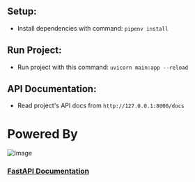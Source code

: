 ## Setup:
- Install dependencies with command: `pipenv install`

## Run Project:
- Run project with this command: `uvicorn main:app --reload`

## API Documentation:
- Read project's API docs from `http://127.0.0.1:8000/docs`


# Powered By
![Image](https://fastapi.tiangolo.com/img/logo-margin/logo-teal.png)
### [FastAPI Documentation](https://fastapi.tiangolo.com/)